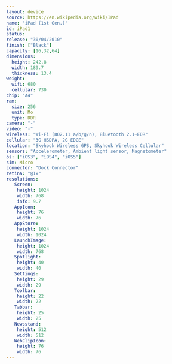 ```yaml
---
layout: device
source: https://en.wikipedia.org/wiki/IPad
name: 'iPad (1st Gen.)'
id: iPad1
status: 
release: "30/04/2010"
finish: ["Black"]
capacity: [16,32,64]
dimensions:
  height: 242.8
  width: 189.7
  thickness: 13.4
weight:
  wifi: 680
  cellular: 730
chip: "A4"
ram:
  size: 256
  unit: Mo
  type: DDR
camera: "-"
video: "-"
wireless: "Wi-Fi (802.11 a/b/g/n), Bluetooth 2.1+EDR"
cellular: "3G HSDPA, 2G EDGE"
location: "Skyhook Wireless GPS, Skyhook Wireless Cellular"
sensors: "Accelerometer, Ambient light sensor, Magnetometer"
os: ["iOS3", "iOS4", "iOS5"]
sim: Micro
connector: "Dock Connector"
retina: "@1x"
resolutions:
   Screen:
    height: 1024
    width: 768
    info: 9.7
   AppIcon:
    height: 76
    width: 76
   AppStore:
    height: 1024
    width: 1024
   LaunchImage:
    height: 1024
    width: 768
   Spotlight:
    height: 40
    width: 40
   Settings:
    height: 29
    width: 29
   Toolbar:
    height: 22
    width: 22
   Tabbar:
    height: 25
    width: 25
   Newsstand:
    height: 512
    width: 512
   WebClipIcon:
    height: 76
    width: 76
---
```

